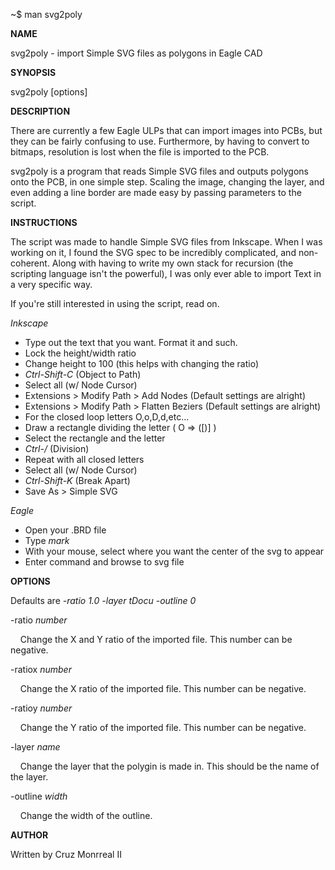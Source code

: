 ~$ man svg2poly

__NAME__

svg2poly - import Simple SVG files as polygons in Eagle CAD
 

__SYNOPSIS__

svg2poly [options]

 
__DESCRIPTION__

There are currently a few Eagle ULPs that can import images into PCBs, but they can be fairly confusing to use. Furthermore, by having to convert to bitmaps, resolution is lost when the file is imported to the PCB.

svg2poly is a program that reads Simple SVG files and outputs polygons onto the PCB, in one simple step. Scaling the image, changing the layer, and even adding a line border are made easy by passing parameters to the script. 


__INSTRUCTIONS__

The script was made to handle Simple SVG files from Inkscape. When I was working on it, I found the SVG spec to be incredibly complicated, and non-coherent. Along with having to write my own stack for recursion (the scripting language isn't the powerful), I was only ever able to import Text in a very specific way.

If you're still interested in using the script, read on.

_Inkscape_
* Type out the text that you want. Format it and such.
* Lock the height/width ratio
* Change height to 100 (this helps with changing the ratio)
* *Ctrl-Shift-C* (Object to Path)
* Select all (w/ Node Cursor)
* Extensions > Modify Path > Add Nodes (Default settings are alright)
* Extensions > Modify Path > Flatten Beziers (Default settings are alright)
* For the closed loop letters O,o,D,d,etc...
*   Draw a rectangle dividing the letter ( O => ([)] )
*   Select the rectangle and the letter
*   *Ctrl-/* (Division)
*   Repeat with all closed letters
* Select all (w/ Node Cursor)
* *Ctrl-Shift-K* (Break Apart)
* Save As > Simple SVG

_Eagle_ 
* Open your .BRD file
* Type *mark*
* With your mouse, select where you want the center of the svg to appear
* Enter command and browse to svg file

 
__OPTIONS__

Defaults are *-ratio 1.0 -layer tDocu -outline 0*

-ratio *number*

&nbsp;&nbsp;&nbsp;&nbsp;Change the X and Y ratio of the imported file. This number can be negative.

-ratiox *number*

&nbsp;&nbsp;&nbsp;&nbsp;Change the X ratio of the imported file. This number can be negative.

-ratioy *number*

&nbsp;&nbsp;&nbsp;&nbsp;Change the Y ratio of the imported file. This number can be negative.

-layer *name*

&nbsp;&nbsp;&nbsp;&nbsp;Change the layer that the polygin is made in. This should be the name of the layer.

-outline *width*

&nbsp;&nbsp;&nbsp;&nbsp;Change the width of the outline.

    
__AUTHOR__

Written by Cruz Monrreal II